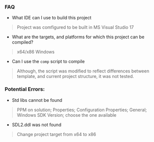 ### FAQ

* What IDE can I use to build this project

> Project was comfigured to be built in MS Visual Studio 17

* What are the targets, and platforms for which this project can be compiled?

> x64/x86 Windows

* Can I use the `comp` script to compile

> Although, the script was modified to reflect differences between template, and current project structure, it was not tested.

### Potential Errors:

* Std libs cannot be found

> PPM on solution; Properties; Configuration Properties; General; Windows SDK Version; choose the one available

* SDL2.ddl was not found

> Change project target from x64 to x86